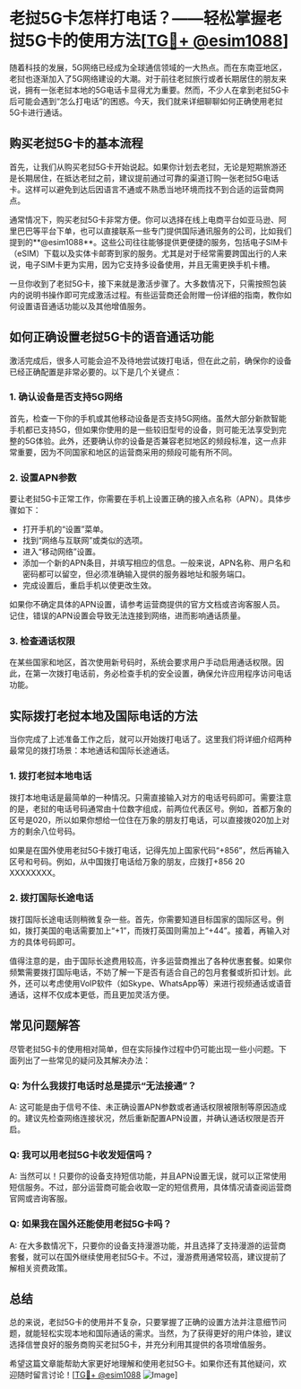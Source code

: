# 老挝5G卡怎样打电话？——轻松掌握老挝5G卡的使用方法[[TG💪+ @esim1088](https://t.me/s/esim1088)]

随着科技的发展，5G网络已经成为全球通信领域的一大热点。而在东南亚地区，老挝也逐渐加入了5G网络建设的大潮。对于前往老挝旅行或者长期居住的朋友来说，拥有一张老挝本地的5G电话卡显得尤为重要。然而，不少人在拿到老挝5G卡后可能会遇到“怎么打电话”的困惑。今天，我们就来详细聊聊如何正确使用老挝5G卡进行通话。

## 购买老挝5G卡的基本流程

首先，让我们从购买老挝5G卡开始说起。如果你计划去老挝，无论是短期旅游还是长期居住，在抵达老挝之前，建议提前通过可靠的渠道订购一张老挝5G电话卡。这样可以避免到达后因语言不通或不熟悉当地环境而找不到合适的运营商网点。

通常情况下，购买老挝5G卡非常方便。你可以选择在线上电商平台如亚马逊、阿里巴巴等平台下单，也可以直接联系一些专门提供国际通讯服务的公司，比如我们提到的**@esim1088**。这些公司往往能够提供更便捷的服务，包括电子SIM卡（eSIM）下载以及实体卡邮寄到家的服务。尤其是对于经常需要跨国出行的人来说，电子SIM卡更为实用，因为它支持多设备使用，并且无需更换手机卡槽。

一旦你收到了老挝5G卡，接下来就是激活步骤了。大多数情况下，只需按照包装内的说明书操作即可完成激活过程。有些运营商还会附赠一份详细的指南，教你如何设置语音通话功能以及其他增值服务。

## 如何正确设置老挝5G卡的语音通话功能

激活完成后，很多人可能会迫不及待地尝试拨打电话，但在此之前，确保你的设备已经正确配置是非常必要的。以下是几个关键点：

### 1. 确认设备是否支持5G网络
首先，检查一下你的手机或其他移动设备是否支持5G网络。虽然大部分新款智能手机都已支持5G，但如果你使用的是一些较旧型号的设备，则可能无法享受到完整的5G体验。此外，还要确认你的设备是否兼容老挝地区的频段标准，这一点非常重要，因为不同国家和地区的运营商采用的频段可能有所不同。

### 2. 设置APN参数
要让老挝5G卡正常工作，你需要在手机上设置正确的接入点名称（APN）。具体步骤如下：
- 打开手机的“设置”菜单。
- 找到“网络与互联网”或类似的选项。
- 进入“移动网络”设置。
- 添加一个新的APN条目，并填写相应的信息。一般来说，APN名称、用户名和密码都可以留空，但必须准确输入提供的服务器地址和服务端口。
- 完成设置后，重启手机以使更改生效。

如果你不确定具体的APN设置，请参考运营商提供的官方文档或咨询客服人员。记住，错误的APN设置会导致无法连接到网络，进而影响通话质量。

### 3. 检查通话权限
在某些国家和地区，首次使用新号码时，系统会要求用户手动启用通话权限。因此，在第一次拨打电话前，务必检查手机的安全设置，确保允许应用程序访问电话功能。

## 实际拨打老挝本地及国际电话的方法

当你完成了上述准备工作之后，就可以开始拨打电话了。这里我们将详细介绍两种最常见的拨打场景：本地通话和国际长途通话。

### 1. 拨打老挝本地电话
拨打本地电话是最简单的一种情况。只需直接输入对方的电话号码即可。需要注意的是，老挝的电话号码通常由十位数字组成，前两位代表区号。例如，首都万象的区号是020，所以如果你想给一位住在万象的朋友打电话，可以直接拨020加上对方的剩余八位号码。

如果是在国外使用老挝5G卡拨打电话，记得先加上国家代码“+856”，然后再输入区号和号码。例如，从中国拨打电话给万象的朋友，应拨打+856 20 XXXXXXXX。

### 2. 拨打国际长途电话
拨打国际长途电话则稍微复杂一些。首先，你需要知道目标国家的国际区号。例如，拨打美国的电话需要加上“+1”，而拨打英国则需加上“+44”。接着，再输入对方的具体号码即可。

值得注意的是，由于国际长途费用较高，许多运营商推出了各种优惠套餐。如果你频繁需要拨打国际电话，不妨了解一下是否有适合自己的包月套餐或折扣计划。此外，还可以考虑使用VoIP软件（如Skype、WhatsApp等）来进行视频通话或语音通话，这样不仅成本更低，而且更加灵活方便。

## 常见问题解答

尽管老挝5G卡的使用相对简单，但在实际操作过程中仍可能出现一些小问题。下面列出了一些常见的疑问及其解决办法：

### Q: 为什么我拨打电话时总是提示“无法接通”？
A: 这可能是由于信号不佳、未正确设置APN参数或者通话权限被限制等原因造成的。建议先检查网络连接状况，然后重新配置APN设置，并确认通话权限是否开启。

### Q: 我可以用老挝5G卡收发短信吗？
A: 当然可以！只要你的设备支持短信功能，并且APN设置无误，就可以正常使用短信服务。不过，部分运营商可能会收取一定的短信费用，具体情况请查阅运营商官网或咨询客服。

### Q: 如果我在国外还能使用老挝5G卡吗？
A: 在大多数情况下，只要你的设备支持漫游功能，并且选择了支持漫游的运营商套餐，就可以在国外继续使用老挝5G卡。不过，漫游费用通常较高，建议提前了解相关资费政策。

## 总结

总的来说，老挝5G卡的使用并不复杂，只要掌握了正确的设置方法并注意细节问题，就能轻松实现本地和国际通话的需求。当然，为了获得更好的用户体验，建议选择信誉良好的服务商购买老挝5G卡，并充分利用其提供的各项增值服务。

希望这篇文章能帮助大家更好地理解和使用老挝5G卡。如果你还有其他疑问，欢迎随时留言讨论！[[TG💪+ @esim1088](https://t.me/s/esim1088) ![Image](https://i.postimg.cc/4NQfJmqS/Snipaste-2025-05-13-00-14-12.png)]